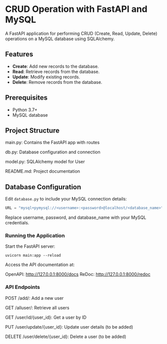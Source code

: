 # CRUD Operation with FastAPI and MySQL

A FastAPI application for performing CRUD (Create, Read, Update, Delete) operations on a MySQL database using SQLAlchemy.

## Features

- **Create**: Add new records to the database.
- **Read**: Retrieve records from the database.
- **Update**: Modify existing records.
- **Delete**: Remove records from the database.

## Prerequisites

- Python 3.7+
- MySQL database

## Project Structure

main.py:  Contains the FastAPI app with routes 

db.py:  Database configuration and connection 

model.py:  SQLAlchemy model for User

README.md:  Project documentation


## Database Configuration

Edit `database.py` to include your MySQL connection details:

```python
URL = "mysql+pymysql://<username>:<password>@localhost/<database_name>"
```
Replace username, password, and database_name with your MySQL credentials.

### Running the Application

Start the FastAPI server:
```
uvicorn main:app --reload
```

Access the API documentation at:

OpenAPI: http://127.0.0.1:8000/docs
ReDoc: http://127.0.0.1:8000/redoc


### API Endpoints

POST /add/: Add a new user

GET /alluser/: Retrieve all users

GET /user/id/{user_id}: Get a user by ID

PUT /user/update/{user_id}: Update user details (to be added)

DELETE /user/delete/{user_id}: Delete a user (to be added)
